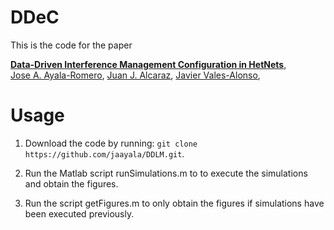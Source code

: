 # DDeC

This is the code for the paper

**[Data-Driven Interference Management Configuration in HetNets](#)**,
<br>
[Jose A. Ayala-Romero](#),
[Juan J. Alcaraz](http://ait.upct.es/jjalcaraz/),
[Javier Vales-Alonso](http://ait.upct.es/jvales/),
<br>


# Usage

1. Download the code by running: `git clone https://github.com/jaayala/DDLM.git`.

2. Run the Matlab script runSimulations.m to to execute the simulations and obtain the figures.

3. Run the script getFigures.m to only obtain the figures if simulations have been executed previously.
